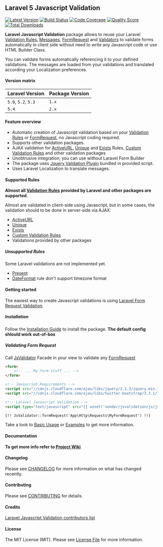 ## Laravel 5 Javascript Validation

[![Latest Version](https://img.shields.io/github/release/proengsoft/laravel-jsvalidation.svg?style=flat-square)](https://github.com/proengsoft/laravel-jsvalidation/releases)
[![Build Status](https://img.shields.io/travis/proengsoft/laravel-jsvalidation/master.svg?style=flat-square)](https://travis-ci.org/proengsoft/laravel-jsvalidation)
[![Code Coverage](https://scrutinizer-ci.com/g/proengsoft/laravel-jsvalidation/badges/coverage.png?b=master)](https://scrutinizer-ci.com/g/proengsoft/laravel-jsvalidation/?branch=master)
[![Quality Score](https://img.shields.io/scrutinizer/g/proengsoft/laravel-jsvalidation.svg?style=flat-square)](https://scrutinizer-ci.com/g/proengsoft/laravel-jsvalidation)
[![Total Downloads](https://img.shields.io/packagist/dt/proengsoft/laravel-jsvalidation.svg?style=flat-square)](https://packagist.org/packages/proengsoft/laravel-jsvalidation)

[JQuery Validation Plugin]: http://jqueryvalidation.org/
[FormRequest]: http://laravel.com/docs/5.4/validation#form-request-validation
[Validators]: http://laravel.com/docs/5.4/validation#form-request-validation
[Validation Rules]: http://laravel.com/docs/5.4/validation#available-validation-rules
[Custom Validations]: http://laravel.com/docs/5.4/validation#custom-validation-rules
[Messages]: http://laravel.com/docs/5.4/validation#error-messages-and-views
[Laravel Localization]: http://laravel.com/docs/5.4/localization
[Validation]: http://laravel.com/docs/5.4/validation
[Custom Validation Rules]: http://laravel.com/docs/5.4/validation#custom-validation-rules
[JQueryValidation]: http://jqueryvalidation.org/
[FormRequest]: http://laravel.com/docs/5.4/validation#form-request-validation
[Validators]: http://laravel.com/docs/5.4/validation#form-request-validation
[Validation Rules]: http://laravel.com/docs/5.4/validation#available-validation-rules
[Custom Validations]: http://laravel.com/docs/5.4/validation#custom-validation-rules
[Messages]: http://laravel.com/docs/5.4/validation#error-messages-and-views
[Laravel Localization]: http://laravel.com/docs/5.4/localization 
[Validation]: http://laravel.com/docs/5.4/validation 
[Validation Rules]: http://laravel.com/docs/5.4/validation#available-validation-rules
[Custom Validation Rules]: http://laravel.com/docs/5.4/validation#custom-validation-rules
**Laravel Javascript Validation** package allows to reuse your Laravel [Validation Rules][], [Messages][], [FormRequest][] and [Validators][] to validate forms automatically in client side without need to write any Javascript code or use HTML Builder Class. 

You can validate forms automatically referencing it to your defined validations. The messages are loaded from your  validations and translated according your Localization preferences.

#### Version matrix

| Laravel Version     | Package Version |
| ------------------- | --------------- |
| `5.0`, `5.2`, `5.3` | `1.x`           |
| `5.4`               | `2.x`           | 

#### Feature overview

- Automatic creation of Javascript validation based on your [Validation Rules][] or [FormRequest][], no Javascript coding required.
- Supports other validation packages. 
- AJAX validation for [ActiveURL](http://laravel.com/docs/5.4/validation#rule-active-url), [Unique](http://laravel.com/docs/5.4/validation#rule-unique) and [Exists](http://laravel.com/docs/5.4/validation#rule-exists) Rules, [Custom Validation Rules][] and other validation packages
- Unobtrusive integration, you can use without Laravel Form Builder
- The package uses [Jquery Validation Plugin](http://jqueryvalidation.org/)  bundled in provided script.
- Uses Laravel Localization to translate messages.

#### Supported Rules

**Almost all [Validation Rules][] provided by Laravel and other packages are supported**.

Almost are validated in client-side using Javascript, but in some cases, the validation should to be done in server-side via AJAX:
 - [ActiveURL](http://laravel.com/docs/5.4/validation#rule-active-url)
 - [Unique](http://laravel.com/docs/5.4/validation#rule-unique)
 - [Exists](http://laravel.com/docs/5.4/validation#rule-exists)
 - [Custom Validation Rules](https://laravel.com/docs/5.4/validation#custom-validation-rules)
 - Validations provided by other packages

##### Unsupported Rules

Some Laravel validations are not implemented yet.
    
- [Present](https://laravel.com/docs/5.4/validation#rule-present) 
- [DateFormat](https://laravel.com/docs/5.4/validation#rule-date-format) rule don't support timezone format

#### Getting started

The easiest way to create Javascript validations is using [Laravel Form Request Validation](http://laravel.com/docs/5.4/validation#form-request-validation).

##### Installation

Follow the [Installation Guide](https://github.com/proengsoft/laravel-jsvalidation/wiki/Installation) to install the package. **The default config shlould work out-of-box**

##### Validating Form Request

Call [JsValidator](https://github.com/proengsoft/laravel-jsvalidation/wiki/Facade) Facade in your view to validate any [FormRequest](https://laravel.com/docs/master/validation)
 
```html
<form>
    <!-- ... My form stuff ... -->
</form>

<!-- Javascript Requirements -->
<script src="//cdnjs.cloudflare.com/ajax/libs/jquery/2.1.3/jquery.min.js"></script>
<script src="//cdnjs.cloudflare.com/ajax/libs/twitter-bootstrap/3.3.1/js/bootstrap.min.js"></script>

<!-- Laravel Javascript Validation -->
<script type="text/javascript" src="{{ asset('vendor/jsvalidation/js/jsvalidation.js')}}"></script>

{!! JsValidator::formRequest('App\Http\Requests\MyFormRequest') !!}
```

Take a look to [Basic Usage](https://github.com/proengsoft/laravel-jsvalidation/wiki/Basic-Usage) or [Examples](https://github.com/proengsoft/laravel-jsvalidation/wiki/Validating-Examples) to get more information.

#### Documentation

**To get more info refer to [Project Wiki](https://github.com/proengsoft/laravel-jsvalidation/wiki/Home)**

#### Changelog

Please see [CHANGELOG](CHANGELOG.md) for more information on what has changed recently.

#### Contributing

Please see [CONTRIBUTING](CONTRIBUTING.md) for details.

#### Credits

[Laravel Javascript Validation contributors list](../../contributors)

#### License

The MIT License (MIT). Please see [License File](LICENSE.md) for more information.
